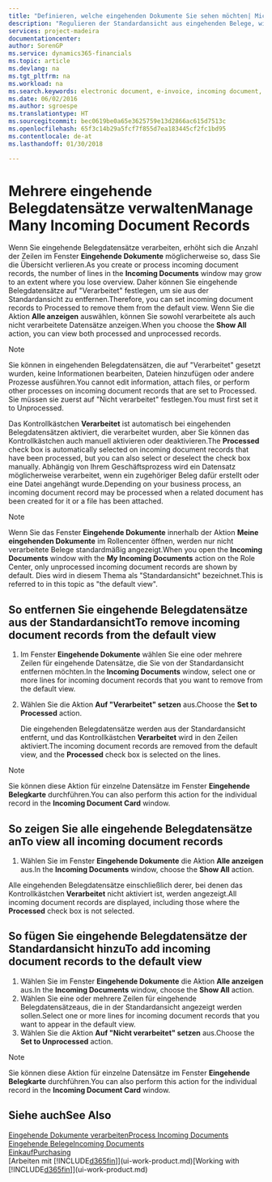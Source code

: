 ```yaml
---
title: "Definieren, welche eingehenden Dokumente Sie sehen möchten| Microsoft Docs"
description: "Regulieren der Standardansicht aus eingehenden Belege, wie Erechnungen, um die Übersicht verarbeiteten und nicht verarbeiteten Datensätzen zu verbessern."
services: project-madeira
documentationcenter: 
author: SorenGP
ms.service: dynamics365-financials
ms.topic: article
ms.devlang: na
ms.tgt_pltfrm: na
ms.workload: na
ms.search.keywords: electronic document, e-invoice, incoming document, OCR, ecommerce, document exchange, import invoice
ms.date: 06/02/2016
ms.author: sgroespe
ms.translationtype: HT
ms.sourcegitcommit: bec0619be0a65e3625759e13d2866ac615d7513c
ms.openlocfilehash: 65f3c14b29a5fcf7f855d7ea183445cf2fc1bd95
ms.contentlocale: de-at
ms.lasthandoff: 01/30/2018

---
```

# <a name="manage-many-incoming-document-records"></a><span data-ttu-id="a92ed-103">Mehrere eingehende Belegdatensätze verwalten</span><span class="sxs-lookup"><span data-stu-id="a92ed-103">Manage Many Incoming Document Records</span></span>
<span data-ttu-id="a92ed-104">Wenn Sie eingehende Belegdatensätze verarbeiten, erhöht sich die Anzahl der Zeilen im Fenster **Eingehende Dokumente** möglicherweise so, dass Sie die Übersicht verlieren.</span><span class="sxs-lookup"><span data-stu-id="a92ed-104">As you create or process incoming document records, the number of lines in the **Incoming Documents** window may grow to an extent where you lose overview.</span></span> <span data-ttu-id="a92ed-105">Daher können Sie eingehende Belegdatensätze auf "Verarbeitet" festlegen, um sie aus der Standardansicht zu entfernen.</span><span class="sxs-lookup"><span data-stu-id="a92ed-105">Therefore, you can set incoming document records to Processed to remove them from the default view.</span></span> <span data-ttu-id="a92ed-106">Wenn Sie die Aktion **Alle anzeigen** auswählen, können Sie sowohl verarbeitete als auch nicht verarbeitete Datensätze anzeigen.</span><span class="sxs-lookup"><span data-stu-id="a92ed-106">When you choose the **Show All** action, you can view both processed and unprocessed records.</span></span>

> [!NOTE]  
>   <span data-ttu-id="a92ed-107">Sie können in eingehenden Belegdatensätzen, die auf "Verarbeitet" gesetzt wurden, keine Informationen bearbeiten, Dateien hinzufügen oder andere Prozesse ausführen.</span><span class="sxs-lookup"><span data-stu-id="a92ed-107">You cannot edit information, attach files, or perform other processes on incoming document records that are set to Processed.</span></span> <span data-ttu-id="a92ed-108">Sie müssen sie zuerst auf "Nicht verarbeitet" festlegen.</span><span class="sxs-lookup"><span data-stu-id="a92ed-108">You must first set it to Unprocessed.</span></span>

<span data-ttu-id="a92ed-109">Das Kontrollkästchen **Verarbeitet** ist automatisch bei eingehenden Belegdatensätzen aktiviert, die verarbeitet wurden, aber Sie können das Kontrollkästchen auch manuell aktivieren oder deaktivieren.</span><span class="sxs-lookup"><span data-stu-id="a92ed-109">The **Processed** check box is automatically selected on incoming document records that have been processed, but you can also select or deselect the check box manually.</span></span> <span data-ttu-id="a92ed-110">Abhängig von Ihrem Geschäftsprozess wird ein Datensatz möglicherweise verarbeitet, wenn ein zugehöriger Beleg dafür erstellt oder eine Datei angehängt wurde.</span><span class="sxs-lookup"><span data-stu-id="a92ed-110">Depending on your business process, an incoming document record may be processed when a related document has been created for it or a file has been attached.</span></span>

> [!NOTE]  
>   <span data-ttu-id="a92ed-111">Wenn Sie das Fenster **Eingehende Dokumente** innerhalb der Aktion **Meine eingehenden Dokumente** im Rollencenter öffnen, werden nur nicht verarbeitete Belege standardmäßig angezeigt.</span><span class="sxs-lookup"><span data-stu-id="a92ed-111">When you open the **Incoming Documents** window with the **My Incoming Documents** action on the Role Center, only unprocessed incoming document records are shown by default.</span></span> <span data-ttu-id="a92ed-112">Dies wird in diesem Thema als "Standardansicht" bezeichnet.</span><span class="sxs-lookup"><span data-stu-id="a92ed-112">This is referred to in this topic as "the default view".</span></span>

## <a name="to-remove-incoming-document-records-from-the-default-view"></a><span data-ttu-id="a92ed-113">So entfernen Sie eingehende Belegdatensätze aus der Standardansicht</span><span class="sxs-lookup"><span data-stu-id="a92ed-113">To remove incoming document records from the default view</span></span>
1. <span data-ttu-id="a92ed-114">Im Fenster **Eingehende Dokumente** wählen Sie eine oder mehrere Zeilen für eingehende Datensätze, die Sie von der Standardansicht entfernen möchten.</span><span class="sxs-lookup"><span data-stu-id="a92ed-114">In the **Incoming Documents** window, select one or more lines for incoming document records that you want to remove from the default view.</span></span>
2. <span data-ttu-id="a92ed-115">Wählen Sie die Aktion **Auf "Verarbeitet" setzen** aus.</span><span class="sxs-lookup"><span data-stu-id="a92ed-115">Choose the **Set to Processed** action.</span></span>

    <span data-ttu-id="a92ed-116">Die eingehenden Belegdatensätze werden aus der Standardansicht entfernt, und das Kontrollkästchen **Verarbeitet** wird in den Zeilen aktiviert.</span><span class="sxs-lookup"><span data-stu-id="a92ed-116">The incoming document records are removed from the default view, and the **Processed** check box is selected on the lines.</span></span>

> [!NOTE]  
>   <span data-ttu-id="a92ed-117">Sie können diese Aktion für einzelne Datensätze im Fenster **Eingehende Belegkarte** durchführen.</span><span class="sxs-lookup"><span data-stu-id="a92ed-117">You can also perform this action for the individual record in the **Incoming Document Card** window.</span></span>

## <a name="to-view-all-incoming-document-records"></a><span data-ttu-id="a92ed-118">So zeigen Sie alle eingehende Belegdatensätze an</span><span class="sxs-lookup"><span data-stu-id="a92ed-118">To view all incoming document records</span></span>
1. <span data-ttu-id="a92ed-119">Wählen Sie im Fenster **Eingehende Dokumente** die Aktion **Alle anzeigen** aus.</span><span class="sxs-lookup"><span data-stu-id="a92ed-119">In the **Incoming Documents** window, choose the **Show All** action.</span></span>

<span data-ttu-id="a92ed-120">Alle eingehenden Belegdatensätze einschließlich derer, bei denen das Kontrollkästchen **Verarbeitet** nicht aktiviert ist, werden angezeigt.</span><span class="sxs-lookup"><span data-stu-id="a92ed-120">All incoming document records are displayed, including those where the **Processed** check box is not selected.</span></span>

## <a name="to-add-incoming-document-records-to-the-default-view"></a><span data-ttu-id="a92ed-121">So fügen Sie eingehende Belegdatensätze der Standardansicht hinzu</span><span class="sxs-lookup"><span data-stu-id="a92ed-121">To add incoming document records to the default view</span></span>
1. <span data-ttu-id="a92ed-122">Wählen Sie im Fenster **Eingehende Dokumente** die Aktion **Alle anzeigen** aus.</span><span class="sxs-lookup"><span data-stu-id="a92ed-122">In the **Incoming Documents** window, choose the **Show All** action.</span></span>
2. <span data-ttu-id="a92ed-123">Wählen Sie eine oder mehrere Zeilen für eingehende Belegdatensätzeaus, die in der Standardansicht angezeigt werden sollen.</span><span class="sxs-lookup"><span data-stu-id="a92ed-123">Select one or more lines for incoming document records that you want to appear in the default view.</span></span>
3. <span data-ttu-id="a92ed-124">Wählen Sie die Aktion **Auf "Nicht verarbeitet" setzen** aus.</span><span class="sxs-lookup"><span data-stu-id="a92ed-124">Choose the **Set to Unprocessed** action.</span></span>  

> [!NOTE]  
>   <span data-ttu-id="a92ed-125">Sie können diese Aktion für einzelne Datensätze im Fenster **Eingehende Belegkarte** durchführen.</span><span class="sxs-lookup"><span data-stu-id="a92ed-125">You can also perform this action for the individual record in the **Incoming Document Card** window.</span></span>

## <a name="see-also"></a><span data-ttu-id="a92ed-126">Siehe auch</span><span class="sxs-lookup"><span data-stu-id="a92ed-126">See Also</span></span>
[<span data-ttu-id="a92ed-127">Eingehende Dokumente verarbeiten</span><span class="sxs-lookup"><span data-stu-id="a92ed-127">Process Incoming Documents</span></span>](across-process-income-documents.md)  
[<span data-ttu-id="a92ed-128">Eingehende Belege</span><span class="sxs-lookup"><span data-stu-id="a92ed-128">Incoming Documents</span></span>](across-income-documents.md)  
[<span data-ttu-id="a92ed-129">Einkauf</span><span class="sxs-lookup"><span data-stu-id="a92ed-129">Purchasing</span></span>](purchasing-manage-purchasing.md)  
<span data-ttu-id="a92ed-130">[Arbeiten mit [!INCLUDE[d365fin](includes/d365fin_md.md)]](ui-work-product.md)</span><span class="sxs-lookup"><span data-stu-id="a92ed-130">[Working with [!INCLUDE[d365fin](includes/d365fin_md.md)]](ui-work-product.md)</span></span>

